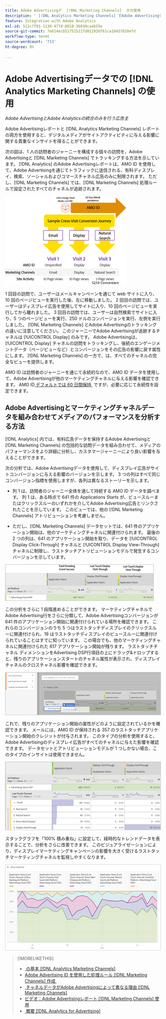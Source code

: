 ```yaml
---
title: Adobe Advertisingデ  [!DNL Marketing Channels]  タの使用
description: ' [!DNL Analytics Marketing Channels] でAdobe Advertisingデータを使用する方法を説明します。'
feature: Integration with Adobe Analytics
exl-id: 522c7f01-1138-477d-8018-36030caab55e
source-git-commit: 7e614ecb517515217d812926f61ca10437820efd
workflow-type: tm+mt
source-wordcount: '713'
ht-degree: 0%

---
```


# Adobe Advertisingデータでの [!DNL Analytics Marketing Channels] の使用

*Adobe AdvertisingとAdobe Analyticsの統合のみを行う広告主*

Adobe Advertisingレポートと [!DNL Analytics Marketing Channels] レポートの両方を使用すると、デジタルメディアがサイトアクティビティに与える影響に関する貴重なインサイトを得ることができます。

<!-- from video: By using Marketing Channels with your Adobe Advertising data, you can get a more holistic view of how your advertising efforts are affecting site behavior. In particular, you can see the value of your view-through and click-through data, and how your advertising assists or is assisted by other channels. -->

次の図は、1 人の訪問者のジャーニーを構成する個々の訪問を、Adobe Advertisingと [!DNL Marketing Channels] でトラッキングする方法を示しています。 [!DNL Analytics] のAdobe Advertisingレポートは、AMO ID を使用して、Adobe Advertisingを通じてトラフィックに送信される、有料ディスプレイ、検索、ソーシャルおよびコマースチャネル広告のみに制限されます。 ただし、[!DNL Marketing Channels] では、[!DNL Marketing Channels] 処理ルールで設定されたすべてのチャネルが追跡されます。

![&#x200B; 訪問者のジャーニーにおける個々の訪問のAdobe Advertisingとトラッ [!DNL Marketing Channels] ング方法 &#x200B;](/help/integrations/assets/a4adc-mc-sample-journey2.png)

1 回目の訪問で、ユーザーはメールキャンペーンを通じて web サイトに入り、10 回のページビューを実行した後、左に移動しました。 2 回目の訪問では、ユーザーはディスプレイ広告を使用してサイトに入り、10 回のページビューを実行してから離れました。 3 回目の訪問では、ユーザーは自然検索でサイトに入り、5 つのページビューを実行、250 ドルのコンバージョンを実行、左側を実行しました。 [!DNL Marketing Channels] とAdobe Advertisingのトラッキングの違いに注意してください。 このジャーニーでAdobe Advertisingが追跡するチャネルは [!UICONTROL Display] のみです。 Adobe Advertisingは、[!UICONTROL Display] チャネルの訪問をトラッキングし、後続のエンゲージメントデータ（ページビューなど）とコンバージョンをその広告の影響に戻す属性にします。 [!DNL Marketing Channels] の一方で、は、すべてのチャネルの完全なビューを提供します。

AMO ID は訪問者のジャーニーを通じて永続的なので、AMO ID データを使用して、Adobe Advertisingが他のマーケティングチャネルに与える影響を確認できます。 AMO ID[&#x200B; デフォルトでは 60 日間保持 &#x200B;](/help/integrations/analytics/overview.md) ですが、必要に応じて永続性を設定できます。

## Adobe Advertisingとマーケティングチャネルデータを組み合わせてメディアのパフォーマンスを分析する方法

[!DNL Analytics] 内では、有料広告データを保持するAdobe Advertisingと [!DNL Marketing Channels] の包括的な訪問データを組み合わせて、メディアのパフォーマンスをより詳細に分析し、カスタマージャーニーにより良い影響を与えることができます。

次の分析では、Adobe Advertisingデータを使用して、ディスプレイ広告がサイトコンバージョンに与える影響のバージョンを示します。 3 つの列はすべて同じコンバージョン指標を使用しますが、各列は異なるストーリーを示します。

* 列 1 は、訪問者のジャーニー全体を通して持続する AMO ID データを調べます。 列 1 は、ある時点で 641 件の Applications Starts が、ビュースルーまたはクリックスルーのいずれかを介してAdobe Advertising広告とリンクされたことを示しています。 このビューでは、他の [!DNL Marketing Channels] アトリビューションを考慮しません。

* ただし、[!DNL Marketing Channels] データセットでは、641 件のアプリケーション開始は、他のマーケティングチャネルに関連付けられます。 最後の 2 つの列は、641 のアプリケーション開始を取り、データを [!UICONTROL Display Click-Through] チャネルと [!UICONTROL Display View-Through] チャネルに制限し、ラストタッチアトリビューションモデルで発生するコンバージョンを示しています。

![&#x200B; 表示広告がサイトコンバージョンに与える影響の例 &#x200B;](/help/integrations/assets/a4adc-mc-display-impact.png)

この分析をさらに 1 段階進めることができます。 マーケティングチャネルでAdobe Advertising行をさらに分類して、Adobe Advertisingコンバージョンが 641 件のアプリケーション開始に関連付けられている場所を確認できます。 これらのコンバージョンのうち 5 つはラストタッチディスプレイのクリックスルーに関連付けられ、19 はラストタッチディスプレイのビュースルーに関連付けられていることはすでに知っています。 この場合でも、他のマーケティングチャネルに関連付けられた 617 アプリケーション開始が残ります。 ラストタッチチャネル ディメンションをAdvertising DSP行項目の上にドラッグ&amp;ドロップすると、残りのアプリケーションスタートのチャネル属性が表示され、ディスプレイチャネルのクロスチャネル影響を確認できます。

![&#x200B; ラストタッチチャネル ディメンションの追加方法 &#x200B;](/help/integrations/assets/a4adc-mc-display-impact-ltc.png)

これで、残りのアプリケーション開始の属性がどのように設定されているかを確認できます。 メールには、AMO ID が保持される 357 のラストタッチアプリケーション開始のクレジットが付与されます。 このタイプの分析を使用すると、Adobe Advertisingのディスプレイ広告がすべてのチャネルに与えた影響を確認できます。 データセットとアトリビューションモデルが 1 つしかない場合、このタイプのインサイトは使用できません。

![&#x200B; ディスプレイチャネルのクロスチャネル影響の例 &#x200B;](/help/integrations/assets/a4adc-mc-display-impact-x-channel.png)

スタックグラフを「100% 積み重ね」に設定して、経時的なトレンドデータを表示することで、分析をさらに改善できます。 このビジュアライゼーションにより、ディスプレイマーケティングキャンペーンの影響を大きく受けるラストタッチマーケティングチャネルを監視しやすくなります。

![&#x200B; ディスプレイチャネルのクロスチャネル影響のトレンドの例 &#x200B;](/help/integrations/assets/a4adc-mc-display-impact-x-channel-trend.png)

>[!MORELIKETHIS]
>
>* [&#x200B; の基本  [!DNL Analytics Marketing Channels]](mc-overview.md)
>* [Adobe Advertising ID を使用した処理ルール  [!DNL Marketing Channels]  作成 &#x200B;](mc-ids.md)
>* [&#x200B; チャネルデータがAdobe Advertisingによって異なる理由  [!DNL Marketing Channels]](mc-data-variances.md)
>* [&#x200B; ビデオ：Adobe Advertisingレポート  [!DNL Marketing Channels]  使用 &#x200B;](https://experienceleague.adobe.com/docs/advertising-learn/tutorials/analytics/analytics-reporting-a4adc.html?lang=ja)
>* [&#x200B; 概要  [!DNL Analytics for Advertising]](/help/integrations/analytics/overview.md)
